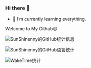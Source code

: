 ### Hi there 👋

- 🌱 I’m currently learning everything.

Welcome to My Github😄

![SunShinenny的GitHub统计信息](https://github-readme-stats.vercel.app/api?username=sunshinenny&show_icons=true)

![SunShinenny的GitHub语言统计](https://github-readme-stats.vercel.app/api/top-langs/?username=sunshinenny)

![WakeTime统计](https://github-readme-stats.vercel.app/api/wakatime?username=SunShinenny)
<!-- Can Hide by "&hide=contribs,prs" -->
